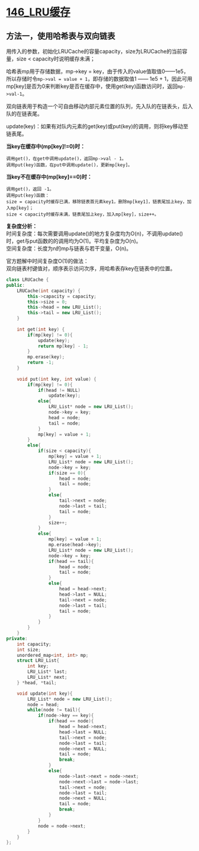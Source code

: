# [146_LRU缓存](https://leetcode.cn/problems/lru-cache/?envType=daily-question&envId=2023-09-24)  

## 方法一，使用哈希表与双向链表

用传入的参数，初始化LRUCache的容量capacity，size为LRUCache的当前容量，size < capacity时说明缓存未满；  

哈希表mp用于存储数据，mp->key = key，由于传入的value值取值0——1e5，所以存储时令`mp->val = value + 1`，即存储的数据取值1 —— 1e5 + 1，因此可用mp[key]是否为0来判断key是否在缓存中，使用get(key)函数访问时，返回`mp->val-1`。  

双向链表用于构造一个可自由移动内部元素位置的队列，先入队的在链表头，后入队的在链表尾。

update(key)：如果有对队内元素的get(key)或put(key)的调用，则将key移动至链表尾。  

**当key在缓存中(mp[key]!=0)时：**  
```
调用get()，在get中调用update()，返回mp->val - 1。  
调用put(key)函数，在put中调用update()，更新mp[key]。
```
**当key不在缓存中(mp[key]==0)时：**  
```
调用get()，返回 -1。  
调用put(key)函数：
size = capacity时缓存已满，移除链表首元素key1，删除mp[key1]，链表尾加上key，加入mp[key]；
size < capacity时缓存未满，链表尾加上key，加入mp[key]，size++。
```

**复杂度分析：**  
时间复杂度：每次需要调用update()的地方复杂度均为O(n)，不调用update()时，get与put函数的的调用均为O(1)。平均复杂度为O(n)。  
空间复杂度：长度为n的mp与链表与若干变量，O(n)。  

官方题解中时间复杂度O(1)的做法：  
双向链表村键值对，顺序表示访问次序，用哈希表存key在链表中的位置。  

```C++
class LRUCache {
public:
    LRUCache(int capacity) {
        this->capacity = capacity;
        this->size = 0;
        this->head = new LRU_List();
        this->tail = new LRU_List();
    }
    
    int get(int key) {
        if(mp[key] != 0){
            update(key);
            return mp[key] - 1;
        }
        mp.erase(key);
        return -1;
    }
    
    void put(int key, int value) {
        if(mp[key] != 0){
            if(head != NULL)
                update(key);
            else{
                LRU_List* node = new LRU_List();
                node->key = key;
                head = node;
                tail = node;
            }
            mp[key] = value + 1;
        }
        else{
            if(size < capacity){
                mp[key] = value + 1;
                LRU_List* node = new LRU_List();
                node->key = key;
                if(size == 0){
                    head = node;
                    tail = node;
                }
                else{
                    tail->next = node;
                    node->last = tail;
                    tail = node;
                }
                size++;
            }
            else{
                mp[key] = value + 1;
                mp.erase(head->key);
                LRU_List* node = new LRU_List();
                node->key = key;
                if(head == tail){
                    head = node;
                    tail = node;
                }
                else{
                    head = head->next;
                    head->last = NULL;
                    tail->next = node;
                    node->last = tail;
                    tail = node;
                }
            }
        }
    }
private:
    int capacity;
    int size;
    unordered_map<int, int> mp;
    struct LRU_List{
        int key;
        LRU_List* last;
        LRU_List* next;
    } *head, *tail;

    void update(int key){
        LRU_List* node = new LRU_List();
        node = head;
        while(node != tail){
            if(node->key == key){
                if(head == node){
                    head = head->next;
                    head->last = NULL;
                    tail->next = node;
                    node->last = tail;
                    node->next = NULL;
                    tail = node;
                    break;
                }
                else{
                    node->last->next = node->next;
                    node->next->last = node->last;
                    tail->next = node;
                    node->last = tail;
                    node->next = NULL;
                    tail = node;
                    break;
                }
            }
            node = node->next;
        }
    }
};
```
